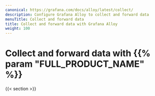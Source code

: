 ```yaml
---
canonical: https://grafana.com/docs/alloy/latest/collect/
description: Configure Grafana Alloy to collect and forward data
menuTitle: Collect and forward data
title: Collect and forward data with Grafana Alloy
weight: 100
---
```


# Collect and forward data with {{% param "FULL_PRODUCT_NAME" %}}

{{< section >}}